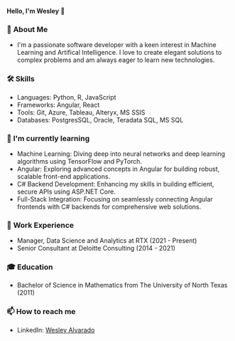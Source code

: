 **Hello, I'm Wesley** 👋

### 🚀 **About Me**

- I'm a passionate software developer with a keen interest in Machine Learning and Artifical Intelligence. 
I love to create elegant solutions to complex problems and am always eager to learn new technologies.

### 🛠 **Skills**

- Languages: Python, R, JavaScript
- Frameworks: Angular, React
- Tools: Git, Azure, Tableau, Alteryx, MS SSIS
- Databases: PostgresSQL, Oracle, Teradata SQL, MS SQL

### 🌱 **I'm currently learning**

- Machine Learning: Diving deep into neural networks and deep learning algorithms using TensorFlow and PyTorch.
- Angular: Exploring advanced concepts in Angular for building robust, scalable front-end applications.
- C# Backend Development: Enhancing my skills in building efficient, secure APIs using ASP.NET Core.
- Full-Stack Integration: Focusing on seamlessly connecting Angular frontends with C# backends for comprehensive web solutions.

### 💼 **Work Experience**

- Manager, Data Science and Analytics at RTX (2021 - Present)
- Senior Consultant at Deloitte Consulting (2014 - 2021)

### 🎓 **Education**

- Bachelor of Science in Mathematics from The University of North Texas (2011)

### 📫 **How to reach me**

- LinkedIn: [Wesley Alvarado](https://www.linkedin.com/in/wesalvarado/)
